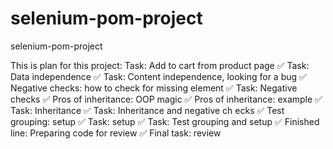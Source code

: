 # selenium-pom-project
selenium-pom-project

This is plan for this project:
Task: Add to cart from product page ✅
Task: Data independence ✅
Task: Content independence, looking for a bug ✅
Negative checks: how to check for missing element ✅
Task: Negative checks ✅
Pros of inheritance: OOP magic ✅
Pros of inheritance: example ✅
Task: Inheritance ✅
Task: Inheritance and negative ch ecks ✅
Test grouping: setup ✅
Task: setup ✅
Task: Test grouping and setup ✅
Finished line: Preparing code for review ✅
Final task: review

